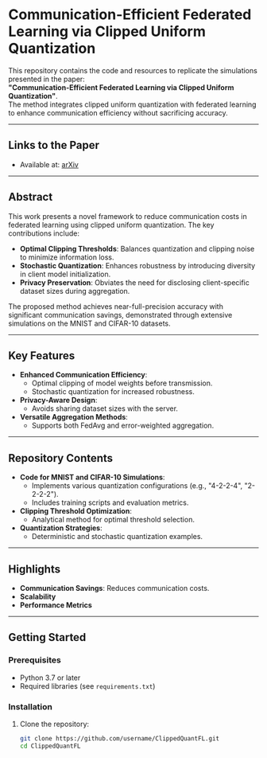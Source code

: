 # Communication-Efficient Federated Learning via Clipped Uniform Quantization

This repository contains the code and resources to replicate the simulations presented in the paper:  
**"Communication-Efficient Federated Learning via Clipped Uniform Quantization"**.  
The method integrates clipped uniform quantization with federated learning to enhance communication efficiency without sacrificing accuracy.

---

## Links to the Paper
- Available at: [arXiv](https://arxiv.org/abs/2405.13365)


---

## Abstract
This work presents a novel framework to reduce communication costs in federated learning using clipped uniform quantization. The key contributions include:
- **Optimal Clipping Thresholds**: Balances quantization and clipping noise to minimize information loss.
- **Stochastic Quantization**: Enhances robustness by introducing diversity in client model initialization.
- **Privacy Preservation**: Obviates the need for disclosing client-specific dataset sizes during aggregation.

The proposed method achieves near-full-precision accuracy with significant communication savings, demonstrated through extensive simulations on the MNIST and CIFAR-10 datasets.

---

## Key Features
- **Enhanced Communication Efficiency**:
  - Optimal clipping of model weights before transmission.
  - Stochastic quantization for increased robustness.
- **Privacy-Aware Design**:
  - Avoids sharing dataset sizes with the server.
- **Versatile Aggregation Methods**:
  - Supports both FedAvg and error-weighted aggregation.

---

## Repository Contents
- **Code for MNIST and CIFAR-10 Simulations**:
  - Implements various quantization configurations (e.g., "4-2-2-4", "2-2-2-2").
  - Includes training scripts and evaluation metrics.
- **Clipping Threshold Optimization**:
  - Analytical method for optimal threshold selection.
- **Quantization Strategies**:
  - Deterministic and stochastic quantization examples.

---

## Highlights
- **Communication Savings**: Reduces communication costs.
- **Scalability**
- **Performance Metrics**

---

## Getting Started
### Prerequisites
- Python 3.7 or later
- Required libraries (see `requirements.txt`)

### Installation
1. Clone the repository:
   ```bash
   git clone https://github.com/username/ClippedQuantFL.git
   cd ClippedQuantFL

